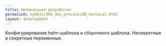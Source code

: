 ```yaml
---
title: Нелокальная разработка
permalink: nodejs/300_dev_process/20_nonlocal.html
layout: development
---
```


Конфигурирование helm-шаблона и сборочного шаблона. Несекретные и секретные переменные.